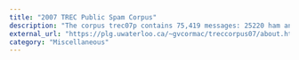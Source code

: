 ```yaml
---
title: "2007 TREC Public Spam Corpus"
description: "The corpus trec07p contains 75,419 messages: 25220 ham and 50199 spam."
external_url: "https://plg.uwaterloo.ca/~gvcormac/treccorpus07/about.html"
category: "Miscellaneous"
---
```

